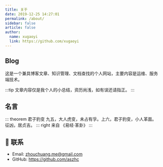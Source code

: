 ```yaml
---
title: 关于
date: 2019-12-25 14:27:01
permalink: /about/
sidebar: false
article: false
author:
  name: xugaoyi
  link: https://github.com/xugaoyi
---
```


## Blog
这是一个兼具博客文章、知识管理、文档查找的个人网站，主要内容是运维、服务端技术。

:::tip
文章内容仅是我个人的小总结，资历尚浅，如有误还请指正。
:::

## 名言

::: theorem 君子豹变
九五，大人虎变，未占有孚。上六，君子豹变，小人革面。征凶，居贞吉。
::: right
来自 《易经·革卦》
:::

## :email: 联系

- Email:  <a href="mailto:zhouchuang.me@gmail.com">zhouchuang.me@gmail.com</a>
- GitHub: <https://github.com/aszhc>

<script>
  export default {
    data(){
      return {
        QQ: '2449434963',
        qqUrl: `tencent://message/?uin=${this.QQ}&Site=&Menu=yes`
      }
    },
    mounted(){
      const flag =  navigator.userAgent.match(/(phone|pad|pod|iPhone|iPod|ios|iPad|Android|Mobile|BlackBerry|IEMobile|MQQBrowser|JUC|Fennec|wOSBrowser|BrowserNG|WebOS|Symbian|Windows Phone)/i);
      if(flag){
        this.qqUrl = `mqqwpa://im/chat?chat_type=wpa&uin=${this.QQ}&version=1&src_type=web&web_src=oicqzone.com`
      }
    }
  }
</script>
